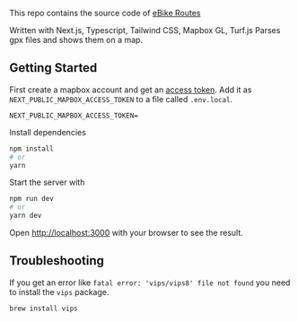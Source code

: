 This repo contains the source code of [eBike Routes](https://ebike.dennisfrankenbach.me/)

Written with Next.js, Typescript, Tailwind CSS, Mapbox GL, Turf.js
Parses gpx files and shows them on a map.

## Getting Started

First create a mapbox account and get an [access token](https://docs.mapbox.com/help/glossary/access-token/). Add it as `NEXT_PUBLIC_MAPBOX_ACCESS_TOKEN` to a file called `.env.local`.

```
NEXT_PUBLIC_MAPBOX_ACCESS_TOKEN=
```

Install dependencies

```bash
npm install
# or
yarn
```

Start the server with

```bash
npm run dev
# or
yarn dev
```

Open [http://localhost:3000](http://localhost:3000) with your browser to see the result.

## Troubleshooting

If you get an error like `fatal error: 'vips/vips8' file not found` you need to install the `vips` package.

```bash
brew install vips
```
